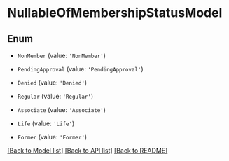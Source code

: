 # NullableOfMembershipStatusModel


## Enum

* `NonMember` (value: `'NonMember'`)

* `PendingApproval` (value: `'PendingApproval'`)

* `Denied` (value: `'Denied'`)

* `Regular` (value: `'Regular'`)

* `Associate` (value: `'Associate'`)

* `Life` (value: `'Life'`)

* `Former` (value: `'Former'`)

[[Back to Model list]](../README.md#documentation-for-models) [[Back to API list]](../README.md#documentation-for-api-endpoints) [[Back to README]](../README.md)
